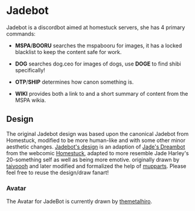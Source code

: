 # Jadebot

Jadebot is a discordbot aimed at homestuck servers, she has 4 primary commands:

- **MSPA**/**BOORU** searches the mspabooru for images, it has a locked blacklist to keep the content safe for work.

- **DOG** searches dog.ceo for images of dogs, use **DOGE** to find shibi specifically!

- **OTP**/**SHIP** determines how canon something is.

- **WIKI** provides both a link to and a short summary of content from the MSPA wikia.

## Design
The original Jadebot design was based upon the canonical Jadebot from Homestuck, modified to be more human-like and with some other minor aesthetic changes.
[Jadebot's design](https://raw.githubusercontent.com/oct2pus/jadebot/origin/art/reference_sheet.png) is an adaption of [Jade's Dreambot](https://mspaintadventures.fandom.com/wiki/Robotics#Jade.27s_Dreambot) from the webcomic [Homestuck](https://www.homestuck.com/), adapted to more resemble Jade Harley's 20-something self as well as being more emotive. originally drawn by [taiyoooh](taiyoooh.tumblr.com) and later modified and formalized the help of [mupparts](https://mupparts.tumblr.com). Please feel free to reuse the design/draw fanart!

### Avatar
The Avatar for JadeBot is currently drawn by [themetalhiro](https://www.instagram.com/themetalhiro/?hl=en/).
